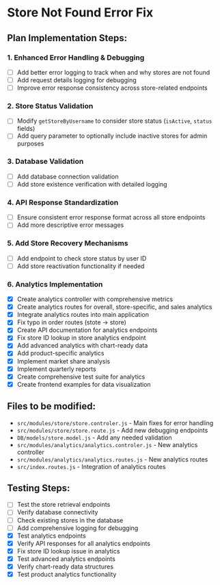 # Store Not Found Error Fix

## Plan Implementation Steps:

### 1. Enhanced Error Handling & Debugging
- [ ] Add better error logging to track when and why stores are not found
- [ ] Add request details logging for debugging
- [ ] Improve error response consistency across store-related endpoints

### 2. Store Status Validation
- [ ] Modify `getStoreByUsername` to consider store status (`isActive`, `status` fields)
- [ ] Add query parameter to optionally include inactive stores for admin purposes

### 3. Database Validation
- [ ] Add database connection validation
- [ ] Add store existence verification with detailed logging

### 4. API Response Standardization
- [ ] Ensure consistent error response format across all store endpoints
- [ ] Add more descriptive error messages

### 5. Add Store Recovery Mechanisms
- [ ] Add endpoint to check store status by user ID
- [ ] Add store reactivation functionality if needed

### 6. Analytics Implementation
- [x] Create analytics controller with comprehensive metrics
- [x] Create analytics routes for overall, store-specific, and sales analytics
- [x] Integrate analytics routes into main application
- [x] Fix typo in order routes (stote -> store)
- [x] Create API documentation for analytics endpoints
- [x] Fix store ID lookup in store analytics endpoint
- [x] Add advanced analytics with chart-ready data
- [x] Add product-specific analytics
- [x] Implement market share analysis
- [x] Implement quarterly reports
- [x] Create comprehensive test suite for analytics
- [x] Create frontend examples for data visualization

## Files to be modified:
- `src/modules/store/store.controler.js` - Main fixes for error handling
- `src/modules/store/store.route.js` - Add new debugging endpoints
- `DB/models/store.model.js` - Add any needed validation
- `src/modules/analytics/analytics.controler.js` - New analytics controller
- `src/modules/analytics/analytics.routes.js` - New analytics routes
- `src/index.routes.js` - Integration of analytics routes

## Testing Steps:
- [ ] Test the store retrieval endpoints
- [ ] Verify database connectivity
- [ ] Check existing stores in the database
- [ ] Add comprehensive logging for debugging
- [x] Test analytics endpoints
- [x] Verify API responses for all analytics endpoints
- [x] Fix store ID lookup issue in analytics
- [x] Test advanced analytics endpoints
- [x] Verify chart-ready data structures
- [x] Test product analytics functionality